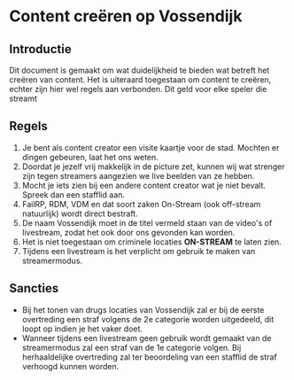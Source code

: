 # Content creëren op Vossendijk

## Introductie

Dit document is gemaakt om wat duidelijkheid te bieden wat betreft het creëren van content. Het is uiteraard toegestaan om content te creëren, echter zijn hier wel regels aan verbonden. Dit geld voor elke speler die streamt

## Regels

1. Je bent als content creator een visite kaartje voor de stad. Mochten er dingen gebeuren, laat het ons weten.
2. Doordat je jezelf vrij makkelijk in de picture zet, kunnen wij wat strenger zijn tegen streamers aangezien we live beelden van ze hebben.
3. Mocht je iets zien bij een andere content creator wat je niet bevalt. Spreek dan een stafflid aan.
4. FailRP, RDM, VDM en dat soort zaken On-Stream (ook off-stream natuurlijk) wordt direct bestraft.
5. De naam Vossendijk moet in de titel vermeld staan van de video's of livestream, zodat het ook door ons gevonden kan worden.
6. Het is niet toegestaan om criminele locaties **ON-STREAM** te laten zien.
7. Tijdens een livestream is het verplicht om gebruik te maken van streamermodus.

## Sancties

* Bij het tonen van drugs locaties van Vossendijk zal er bij de eerste overtreding een straf volgens de 2e categorie worden uitgedeeld, dit loopt op indien je het vaker doet.
* Wanneer tijdens een livestream geen gebruik wordt gemaakt van de streamermodus zal een straf van de 1e categorie volgen. Bij herhaaldelijke overtreding zal ter beoordeling van een stafflid de straf verhoogd kunnen worden.
